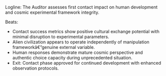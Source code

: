 ﻿---
series: 5
novella: 1
file: S5N1_IntB
type: interlude
label: B
pov: Auditor
setting: Room-not-room - contact impact assessment
word_target_min: 801
word_target_max: 1299
status: outline
---
Logline: The Auditor assesses first contact impact on human development and cosmic experimental framework integrity.

Beats:
- Contact success metrics show positive cultural exchange potential with minimal disruption to experimental parameters.
- Alien civilization appears to operate independently of manipulation frameworkâ€”genuine external variable.
- Human responses demonstrate mature cosmic perspective and authentic choice capacity during unprecedented situation.
- Exit: Contact phase approved for continued development with enhanced observation protocols.